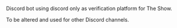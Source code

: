 Discord bot using discord only as verification platform for The Show.

To be altered and used for other Discord channels.
